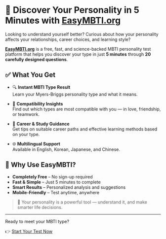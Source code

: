 # 🧠 Discover Your Personality in 5 Minutes with [EasyMBTI.org](https://www.easymbti.org)

Looking to understand yourself better? Curious about how your personality affects your relationships, career choices, and learning style?

**[EasyMBTI.org](https://www.easymbti.org)** is a free, fast, and science-backed MBTI personality test platform that helps you discover your type in just **5 minutes** through **20 carefully designed questions**.

## ✅ What You Get

- 🔍 **Instant MBTI Type Result**  
  Learn your Myers-Briggs personality type and what it means.

- 🤝 **Compatibility Insights**  
  Find out which types are most compatible with you — in love, friendship, or teamwork.

- 💼 **Career & Study Guidance**  
  Get tips on suitable career paths and effective learning methods based on your type.

- 🌐 **Multilingual Support**  
  Available in English, Korean, Japanese, and Chinese.

## 🎯 Why Use EasyMBTI?

- **Completely Free** – No sign-up required  
- **Fast & Simple** – Just 5 minutes to complete  
- **Smart Results** – Personalized analysis and suggestions  
- **Mobile-Friendly** – Test anytime, anywhere

> 🧪 Your personality is a powerful tool — understand it, and make smarter life decisions.

---

Ready to meet your MBTI type?

👉 [Start Your Test Now](https://www.easymbti.org)
